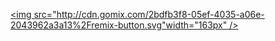 [<img src="http://cdn.gomix.com/2bdfb3f8-05ef-4035-a06e-2043962a3a13%2Fremix-button.svg"width="163px" />](https://glitch.com/edit/#!/import/github/vpmays/PracticeNodeJSExpressProject_withDB)